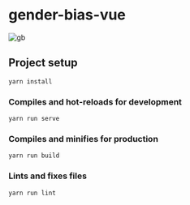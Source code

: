 # gender-bias-vue

![gb](https://user-images.githubusercontent.com/693511/46165807-8bec4900-c25f-11e8-88f7-e9b3448a0130.gif)

## Project setup
```
yarn install
```

### Compiles and hot-reloads for development
```
yarn run serve
```

### Compiles and minifies for production
```
yarn run build
```

### Lints and fixes files
```
yarn run lint
```
